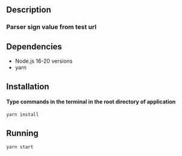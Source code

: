 ## Description

### Parser sign value from test url

## Dependencies

-   Node.js 16-20 versions
-   yarn

## Installation

#### Type commands in the terminal in the root directory of application

```bash
yarn install
```

## Running

```bash
yarn start
```
